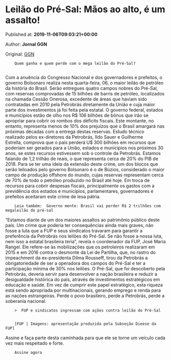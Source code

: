 
# Leilão do Pré-Sal: Mãos ao alto, é um assalto!

Published at: **2019-11-06T09:03:21+00:00**

Author: **Jornal GGN**

Original: [GGN](https://jornalggn.com.br/petroleo/leilao-do-pre-sal-maos-ao-alto-e-um-assalto/)


        Quem ganha e quem perde com o mega leilão do Pré-Sal?
         
      
Com a anuência do Congresso Nacional e dos governadores e prefeitos, o governo Bolsonaro realiza nesta quarta-feira, 06, o maior leilão de petróleo da história do Brasil. Serão entregues quatro campos nobres do Pré-Sal, com reservas comprovadas de 15 bilhões de barris de petróleo, localizados na chamada Cessão Onerosa, excedente de áreas que haviam sido contratadas em 2010 pela Petrobrás diretamente da União e cuja maior parte dos investimentos já foi feita pela estatal.
O governo federal, estados e municípios estão de olho nos R$ 106 bilhões de bônus que irão se apropriar para cobrir os rombos dos déficits fiscais. Este montante, no entanto, representa menos de 10% dos prejuízos que o Brasil amargará nas próximas décadas com a entrega destas reservas.
Estudo técnico realizado pelos ex-diretores da Petrobrás, Ildo Sauer e Guilherme Estrella, comprova que o país perderá U$ 300 bilhões em recursos que poderiam ser gerados para a União, estados e municípios nos próximos 30 anos, se estes recursos estivessem sob o controle da Petrobrás. Estamos falando de 1,2 trilhão de reais, o que representa cerca de 20% do PIB de 2018.
Para se ter uma ideia da extensão deste crime, um dos blocos que serão leiloados pelo governo Bolsonaro é o de Búzios, considerado o maior campo de produção offshore do mundo, cujas reservas representam cerca de 70% de todo o petróleo produzido no Brasil até hoje. Em troca de recursos para cobrir despesas fiscais, principalmente os gastos com a previdência dos estados e municípios, parlamentares, governadores e prefeitos aceitaram este crime de lesa pátria.

        Leia também:  Governo mente: Brasil vai perder R$ 2 trilhões com megaleilão do pré-sal
      
“Estamos diante de um dos maiores assaltos ao patrimônio público deste país. Um crime que poderia ter consequências ainda mais graves, não fosse a luta que a FUP e seus sindicatos travaram para garantir a preferência da Petrobrás nos leilões do Pré-Sal. Se não fosse a nossa luta, nem isso a estatal brasileira teria”, revela o coordenador da FUP, José Maria Rangel.
Ele refere-se às mobilizações que os petroleiros realizaram em 2015 e em 2016 contra o desmonte da Lei de Partilha, que, no rastro do impeachment da ex-presidenta Dilma Rousseff, tirou da Petrobrás a obrigatoriedade de ser a operadora dos campos do Pré-Sal e ter a participação mínima de 30% nos leilões.
O Pré-Sal, que foi descoberto pela Petrobrás, deveria servir para desenvolver a nação brasileira e reduzir a desigualdade histórica do país, através de investimentos estratégicos em educação e saúde. Em vez de cumprir este papel estratégico, esta riqueza está sendo apropriada por multinacionais, gerando emprego e renda para as nações estrangeiras.
Perde o povo brasileiro, perde a Petrobrás, perde a soberania nacional.

        >  FUP e sindicatos ingressam com ações contra leilão do Pré-Sal
      

        [FUP | Imagens: apresentação produzida pela Subseção Dieese da FUP]
      
Assine e faça parte desta caminhada para que ele se torne um veículo cada vez mais respeitado e forte.

        Assine agora
      
